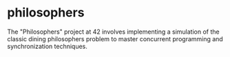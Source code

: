 # philosophers
The "Philosophers" project at 42 involves implementing a simulation of the classic dining philosophers problem to master concurrent programming and synchronization techniques.
